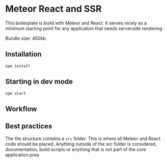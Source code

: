 # Meteor React and SSR
This boilerplate is build with Meteor and React. It serves nicely as 
a minimum starting point for any application that needs serverside rendering


Bundle size: 450kb.

## Installation
```
npm install
```

## Starting in dev mode
```
npm start
```

## Workflow

## Best practices
The file structure contains a `src` folder. This is where all 
Meteor and React code should be placed. Anything outside of the src 
folder is considered, documentation, build scripts or anything that 
is not part of the core application.prea